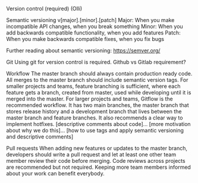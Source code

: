 Version control (required) (Olli)

Semantic versioning
v[major].[minor].[patch]
Major: When you make incompatible API changes, when you break something
Minor: When you add backwards compatible functionality, when you add features
Patch: When you make backwards compatible fixes, when you fix bugs

Further reading about semantic versioning: https://semver.org/

Git
Using git for version control is required. Github vs Gitlab requirement?

Workflow
The master branch should always contain production ready code.
All merges to the master branch should include semantic version tags.
For smaller projects and teams, feature branching is sufficient, where each feature gets a branch, created from master, used while developing until it is merged into the master.
For larger projects and teams, Gitflow is the recommended workflow. It has two main branches, the master branch that stores release history and a development branch that lives between the master branch and feature branches. It also recommends a clear way to implement hotfixes.
[descriptive comments about code]...
[more motivation about why we do this]...
[how to use tags and apply semantic versioning and descriptive comments]

Pull requests
When adding new features or updates to the master branch, developers should write a pull request and let at least one other team member review their code before merging.
Code reviews across projects are recommended but not required. Keeping more team members informed about your work can benefit everybody.
